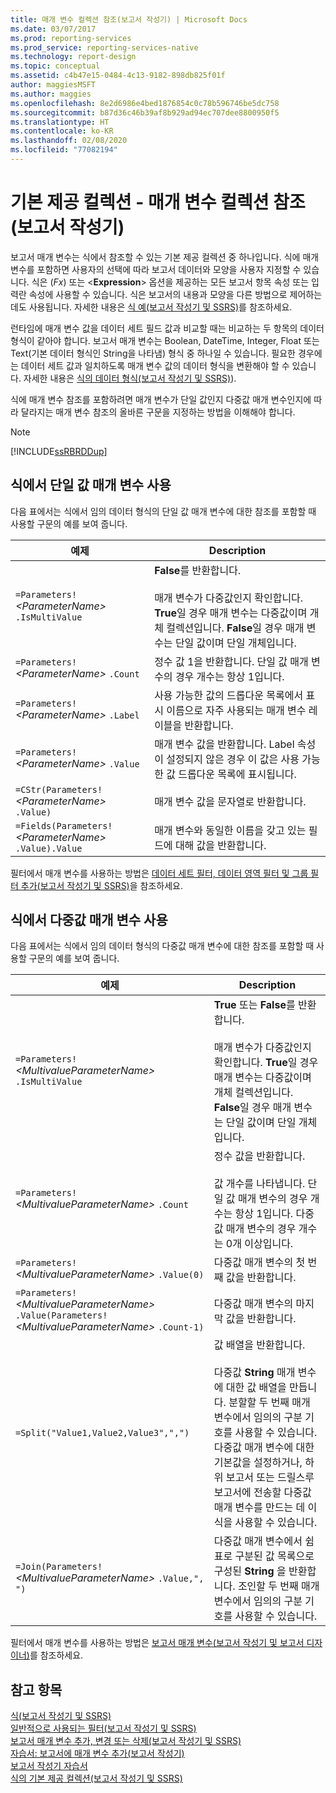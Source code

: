 ```yaml
---
title: 매개 변수 컬렉션 참조(보고서 작성기) | Microsoft Docs
ms.date: 03/07/2017
ms.prod: reporting-services
ms.prod_service: reporting-services-native
ms.technology: report-design
ms.topic: conceptual
ms.assetid: c4b47e15-0484-4c13-9182-898db825f01f
author: maggiesMSFT
ms.author: maggies
ms.openlocfilehash: 8e2d6986e4bed1876854c0c78b596746be5dc758
ms.sourcegitcommit: b87d36c46b39af8b929ad94ec707dee8800950f5
ms.translationtype: HT
ms.contentlocale: ko-KR
ms.lasthandoff: 02/08/2020
ms.locfileid: "77082194"
---
```

# <a name="built-in-collections---parameters-collection-references-report-builder"></a>기본 제공 컬렉션 - 매개 변수 컬렉션 참조(보고서 작성기)
  보고서 매개 변수는 식에서 참조할 수 있는 기본 제공 컬렉션 중 하나입니다. 식에 매개 변수를 포함하면 사용자의 선택에 따라 보고서 데이터와 모양을 사용자 지정할 수 있습니다. 식은 (*Fx*) 또는 \<**Expression**> 옵션을 제공하는 모든 보고서 항목 속성 또는 입력란 속성에 사용할 수 있습니다. 식은 보고서의 내용과 모양을 다른 방법으로 제어하는 데도 사용됩니다. 자세한 내용은 [식 예&#40;보고서 작성기 및 SSRS&#41;](../../reporting-services/report-design/expression-examples-report-builder-and-ssrs.md)를 참조하세요.  
  
 런타임에 매개 변수 값을 데이터 세트 필드 값과 비교할 때는 비교하는 두 항목의 데이터 형식이 같아야 합니다. 보고서 매개 변수는 Boolean, DateTime, Integer, Float 또는 Text(기본 데이터 형식인 String을 나타냄) 형식 중 하나일 수 있습니다. 필요한 경우에는 데이터 세트 값과 일치하도록 매개 변수 값의 데이터 형식을 변환해야 할 수 있습니다. 자세한 내용은 [식의 데이터 형식&#40;보고서 작성기 및 SSRS&#41;](../../reporting-services/report-design/data-types-in-expressions-report-builder-and-ssrs.md)).  
  
 식에 매개 변수 참조를 포함하려면 매개 변수가 단일 값인지 다중값 매개 변수인지에 따라 달라지는 매개 변수 참조의 올바른 구문을 지정하는 방법을 이해해야 합니다.  
  
> [!NOTE]  
>  [!INCLUDE[ssRBRDDup](../../includes/ssrbrddup-md.md)]  
  
##  <a name="Single"></a> 식에서 단일 값 매개 변수 사용  
 다음 표에서는 식에서 임의 데이터 형식의 단일 값 매개 변수에 대한 참조를 포함할 때 사용할 구문의 예를 보여 줍니다.  
  
|예제|Description|  
|-------------|-----------------|  
|`=Parameters!` *\<ParameterName>* `.IsMultiValue`|**False**를 반환합니다.<br /><br /> 매개 변수가 다중값인지 확인합니다. **True**일 경우 매개 변수는 다중값이며 개체 컬렉션입니다. **False**일 경우 매개 변수는 단일 값이며 단일 개체입니다.|  
|`=Parameters!` *\<ParameterName>* `.Count`|정수 값 1을 반환합니다. 단일 값 매개 변수의 경우 개수는 항상 1입니다.|  
|`=Parameters!` *\<ParameterName>* `.Label`|사용 가능한 값의 드롭다운 목록에서 표시 이름으로 자주 사용되는 매개 변수 레이블을 반환합니다.|  
|`=Parameters!` *\<ParameterName>* `.Value`|매개 변수 값을 반환합니다. Label 속성이 설정되지 않은 경우 이 값은 사용 가능한 값 드롭다운 목록에 표시됩니다.|  
|`=CStr(Parameters!`  *\<ParameterName>* `.Value)`|매개 변수 값을 문자열로 반환합니다.|  
|`=Fields(Parameters!` *\<ParameterName>* `.Value).Value`|매개 변수와 동일한 이름을 갖고 있는 필드에 대해 값을 반환합니다.|  
  
 필터에서 매개 변수를 사용하는 방법은 [데이터 세트 필터, 데이터 영역 필터 및 그룹 필터 추가&#40;보고서 작성기 및 SSRS&#41;](../../reporting-services/report-design/add-dataset-filters-data-region-filters-and-group-filters.md)을 참조하세요.  
  
##  <a name="Multi"></a> 식에서 다중값 매개 변수 사용  
 다음 표에서는 식에서 임의 데이터 형식의 다중값 매개 변수에 대한 참조를 포함할 때 사용할 구문의 예를 보여 줍니다.  
  
|예제|Description|  
|-------------|-----------------|  
|`=Parameters!` *\<MultivalueParameterName>* `.IsMultiValue`|**True** 또는 **False**를 반환합니다.<br /><br /> 매개 변수가 다중값인지 확인합니다. **True**일 경우 매개 변수는 다중값이며 개체 컬렉션입니다. **False**일 경우 매개 변수는 단일 값이며 단일 개체입니다.|  
|`=Parameters!` *\<MultivalueParameterName>* `.Count`|정수 값을 반환합니다.<br /><br /> 값 개수를 나타냅니다. 단일 값 매개 변수의 경우 개수는 항상 1입니다. 다중값 매개 변수의 경우 개수는 0개 이상입니다.|  
|`=Parameters!` *\<MultivalueParameterName>* `.Value(0)`|다중값 매개 변수의 첫 번째 값을 반환합니다.|  
|`=Parameters!` *\<MultivalueParameterName>* `.Value(Parameters!` *\<MultivalueParameterName>* `.Count-1)`|다중값 매개 변수의 마지막 값을 반환합니다.|  
|`=Split("Value1,Value2,Value3",",")`|값 배열을 반환합니다.<br /><br /> 다중값 **String** 매개 변수에 대한 값 배열을 만듭니다. 분할할 두 번째 매개 변수에서 임의의 구분 기호를 사용할 수 있습니다. 다중값 매개 변수에 대한 기본값을 설정하거나, 하위 보고서 또는 드릴스루 보고서에 전송할 다중값 매개 변수를 만드는 데 이 식을 사용할 수 있습니다.|  
|`=Join(Parameters!` *\<MultivalueParameterName>* `.Value,", ")`|다중값 매개 변수에서 쉼표로 구분된 값 목록으로 구성된 **String** 을 반환합니다. 조인할 두 번째 매개 변수에서 임의의 구분 기호를 사용할 수 있습니다.|  
  
 필터에서 매개 변수를 사용하는 방법은 [보고서 매개 변수&#40;보고서 작성기 및 보고서 디자이너&#41;](../../reporting-services/report-design/report-parameters-report-builder-and-report-designer.md)를 참조하세요.  
  
## <a name="see-also"></a>참고 항목  
 [식&#40;보고서 작성기 및 SSRS&#41;](../../reporting-services/report-design/expressions-report-builder-and-ssrs.md)   
 [일반적으로 사용되는 필터&#40;보고서 작성기 및 SSRS&#41;](../../reporting-services/report-design/commonly-used-filters-report-builder-and-ssrs.md)   
 [보고서 매개 변수 추가, 변경 또는 삭제&#40;보고서 작성기 및 SSRS&#41;](../../reporting-services/report-design/add-change-or-delete-a-report-parameter-report-builder-and-ssrs.md)   
 [자습서: 보고서에 매개 변수 추가&#40;보고서 작성기&#41;](../../reporting-services/tutorial-add-a-parameter-to-your-report-report-builder.md)   
 [보고서 작성기 자습서](../../reporting-services/report-builder-tutorials.md)   
 [식의 기본 제공 컬렉션&#40;보고서 작성기 및 SSRS&#41;](../../reporting-services/report-design/built-in-collections-in-expressions-report-builder.md)  
  
  
